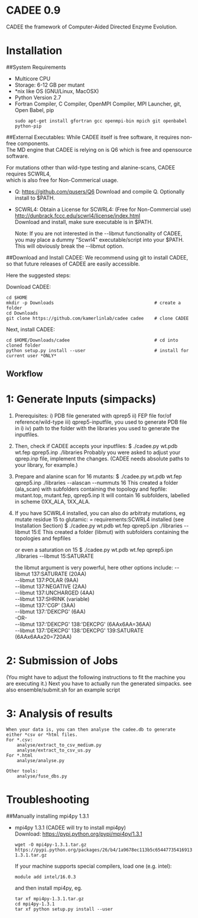 CADEE 0.9
=========

CADEE the framework of Computer-Aided Directed Enzyme Evolution.

# Installation

##System Requirements
- Multicore CPU
- Storage: 6-12 GB per mutant
- *nix like OS (GNU/Linux, MacOSX)
- Python Version 2.7
- Fortran Compiler, C Compiler, OpenMPI Compiler, MPI Launcher, git, Open Babel, pip
  ```  
  sudo apt-get install gfortran gcc openmpi-bin mpich git openbabel python-pip
  ```

##External Executables:
While CADEE itself is free software, it requires non-free components.  
The MD engine that CADEE is relying on is Q6 which is free and opensource software.  

For mutations other than wild-type testing and alanine-scans, CADEE requires SCWRL4,  
which is also free for Non-Commerical usage.
- Q:
  https://github.com/qusers/Q6
  Download and compile Q. Optionally install to $PATH.
- SCWRL4: 
  Obtain a License for SCWRL4: (Free for Non-Commercial use)
    http://dunbrack.fccc.edu/scwrl4/license/index.html  
  Download and install, make sure executable is in $PATH.  
  
  Note: If you are not interested in the --libmut functionality of CADEE, you may place a dummy 
  "Scwrl4" executable/script into your $PATH. This will obviously break the --libmut option.
  
##Download and Install CADEE:
We recommend using git to install CADEE, so that future releases of CADEE are easily accessible.  

Here the suggested steps:  

Download CADEE:
```
cd $HOME                
mkdir -p Downloads                                      # create a folder
cd Downloads  
git clone https://github.com/kamerlinlab/cadee cadee    # clone CADEE
```

Next, install CADEE:  
```
cd $HOME/Downloads/cadee                                # cd into cloned folder
python setup.py install --user                          # install for current user *ONLY*
```



## Workflow 
# 1: Generate Inputs (simpacks)
1. Prerequisites:
    i)   PDB file generated with qprep5
    ii)  FEP file for/of reference/wild-type
    iii) qprep5-inputfile, you used to generate PDB file in i)
    iv)  path to the folder with the libraries you used to generate the inputfiles.

2. Then, check if CADEE accepts your inputfiles:
    $ ./cadee.py wt.pdb wt.fep qprep5.inp ./libraries 
    Probably you were asked to adjust your qprep.inp file, implement the changes.
    (CADEE needs absolute paths to your library, for example.)

3. Prepare and alanine scan for 16 mutants:
    $ ./cadee.py wt.pdb wt.fep qprep5.inp ./libraries --alascan --nummuts 16
    This created a folder (ala_scan) with subfolders containing the topology and fepfile: mutant.top, mutant.fep, qprep5.inp
    It will contain 16 subfolders, labelled in scheme 0XX_ALA, 1XX_ALA.

4. If you have SCWRL4 installed, you can also do arbitraty mutations, eg mutate residue 15 to glutamic:
    = requirements:SCWRL4 installed (see Installation Section)
    $ ./cadee.py wt.pdb wt.fep qprep5.ipn ./libraries --libmut 15:E
    This created a folder (libmut) with subfolders containing the topologies and fepfiles

   or even a saturation on 15 
    $ ./cadee.py wt.pdb wt.fep qprep5.ipn ./libraries --libmut 15:SATURATE

    the libmut argument is very powerful, here other options include:
         --libmut 137:SATURATE (20AA)  
         --libmut 137:POLAR (9AA)  
         --libmut 137:NEGATIVE (2AA)  
         --libmut 137:UNCHARGED (4AA)  
         --libmut 137:SHRINK (variable)  
         --libmut 137:'CGP' (3AA)  
         --libmut 137:'DEKCPG' (6AA)  
         -OR-  
         --libmut 137:'DEKCPG' 138:'DEKCPG' (6AAx6AA=36AA)  
         --libmut 137:'DEKCPG' 138:'DEKCPG' 139:SATURATE (6AAx6AAx20=720AA)  

# 2: Submission of Jobs
(You might have to adjust the following instructions to fit the machine you are executing it.)
    Next you have to actually run the generated simpacks.
    see also ensemble/submit.sh for an example script

# 3: Analysis of results
    When your data is, you can then analyse the cadee.db to generate either *csv or *html files.
    For *.csv:
        analyse/extract_to_csv_medium.py
        analyse/extract_to_csv_us.py  
    For *.html
        analyse/analyse.py 
        
    Other tools:
        analyse/fuse_dbs.py

# Troubleshooting

##Manually installing mpi4py 1.3.1
- mpi4py 1.3.1 (CADEE will try to install mpi4py)  
  Download: https://pypi.python.org/pypi/mpi4py/1.3.1
    ```
    wget -O mpi4py-1.3.1.tar.gz https://pypi.python.org/packages/26/b4/1a9678ec113b5c654477354169131c88be3f65e665d7de7c5ef306f2f2a5/mpi4py-1.3.1.tar.gz
    ```
  If your machine supports special compilers, load one (e.g. intel):  
    ```
    module add intel/16.0.3
    ```  
  and then install mpi4py, eg. 
    ```
    tar xf mpi4py-1.3.1.tar.gz
    cd mpi4py-1.3.1
    tar xf python setup.py install --user
    ```  
